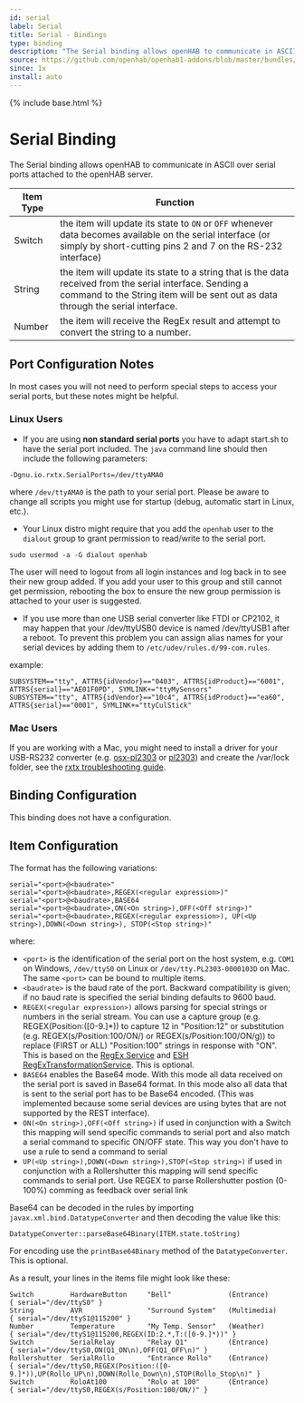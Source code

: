 ```yaml
---
id: serial
label: Serial
title: Serial - Bindings
type: binding
description: "The Serial binding allows openHAB to communicate in ASCII over serial ports attached to the openHAB server."
source: https://github.com/openhab/openhab1-addons/blob/master/bundles/binding/org.openhab.binding.serial/README.md
since: 1x
install: auto
---
```


<!-- Attention authors: Do not edit directly. Please add your changes to the appropriate source repository -->

{% include base.html %}

# Serial Binding

The Serial binding allows openHAB to communicate in ASCII over serial ports attached to the openHAB server.

| Item Type | Function |
|-----------|----------|
| Switch    | the item will update its state to `ON` or `OFF` whenever data becomes available on the serial interface (or simply by short-cutting pins 2 and 7 on the RS-232 interface) |
| String    | the item will update its state to a string that is the data received from the serial interface.  Sending a command to the String item will be sent out as data through the serial interface. |
| Number    | the item will receive the RegEx result and attempt to convert the string to a number. |

## Port Configuration Notes

In most cases you will not need to perform special steps to access your serial ports, but these notes might be helpful.

### Linux Users

* If you are using **non standard serial ports** you have to adapt start.sh to have the serial port included. The `java` command line should then include the following parameters:

```
-Dgnu.io.rxtx.SerialPorts=/dev/ttyAMA0
```

where `/dev/ttyAMA0` is the path to your serial port. Please be aware to change all scripts you might use for startup (debug, automatic start in Linux, etc.).

* Your Linux distro might require that you add the `openhab` user to the `dialout` group to grant permission to read/write to the serial port.

```
sudo usermod -a -G dialout openhab
```

The user will need to logout from all login instances and log back in to see their new group added.  If you add your user to this group and still cannot get permission, rebooting the box to ensure the new group permission is attached to your user is suggested.

* If you use more than one USB serial converter like FTDI or CP2102, it may happen that your /dev/ttyUSB0 device is named /dev/ttyUSB1 after a reboot. To prevent this problem you can assign alias names for your serial devices by adding them to `/etc/udev/rules.d/99-com.rules`.

example:

```
SUBSYSTEM=="tty", ATTRS{idVendor}=="0403", ATTRS{idProduct}=="6001", ATTRS{serial}=="AE01F0PD", SYMLINK+="ttyMySensors"
SUBSYSTEM=="tty", ATTRS{idVendor}=="10c4", ATTRS{idProduct}=="ea60", ATTRS{serial}=="0001", SYMLINK+="ttyCulStick"
```

### Mac Users

If you are working with a Mac, you might need to install a driver for your USB-RS232 converter (e.g. [osx-pl2303](http://osx-pl2303.sourceforge.net/) or [pl2303](http://mac.softpedia.com/get/Drivers/PL2303-OS-X-driver.shtml)) and create the /var/lock folder, see the [rxtx troubleshooting guide](http://rxtx.qbang.org/wiki/index.php/Trouble_shooting#Mac_OS_X_users).

## Binding Configuration

This binding does not have a configuration.

## Item Configuration

The format has the following variations:

```
serial="<port>@<baudrate>" 
serial="<port>@<baudrate>,REGEX(<regular expression>)" 
serial="<port>@<baudrate>,BASE64 
serial="<port>@<baudrate>,ON(<On string>),OFF(<Off string>)" 
serial="<port>@<baudrate>,REGEX(<regular expression>), UP(<Up string>),DOWN(<Down string>), STOP(<Stop string>)" 
```

where:

* `<port>` is the identification of the serial port on the host system, e.g. `COM1` on Windows, `/dev/ttyS0` on Linux or `/dev/tty.PL2303-0000103D` on Mac.  The same `<port>` can be bound to multiple items.
* `<baudrate>` is the baud rate of the port. Backward compatibility is given; if no baud rate is specified  the serial binding defaults to 9600 baud.
* `REGEX(<regular expression>)` allows parsing for special strings or numbers in the serial stream. You can use a capture group (e.g. REGEX(Position:([0-9.]*)) to capture 12 in "Position:12" or substitution (e.g. REGEX(s/Position:100/ON/) or REGEX(s/Position:100/ON/g)) to replace (FIRST or ALL) "Position:100" strings in response with "ON". This is based on the [RegEx Service](https://github.com/openhab/openhab1-addons/wiki/Transformations#regex-transformation-service) and [ESH RegExTransformationService](https://github.com/eclipse/smarthome/tree/master/extensions/transform/org.eclipse.smarthome.transform.regex). This is optional. 
* `BASE64` enables the Base64 mode. With this mode all data received on the serial port is saved in Base64 format. In this mode also all data that is sent to the serial port has to be Base64 encoded. (This was implemented because some serial devices are using bytes that are not supported by the REST interface). 
* `ON(<On string>),OFF(<Off string>)` if used in conjunction with a Switch this mapping will send specific commands to serial port and also match a serial command to specific ON/OFF state. This way you don't have to use a rule to send a command to serial
* `UP(<Up string>),DOWN(<Down string>),STOP(<Stop string>)` if used in conjunction with a Rollershutter this mapping will send specific commands to serial port. Use REGEX to parse Rollershutter postion (0-100%) comming as feedback over serial link

Base64 can be decoded in the rules by importing `javax.xml.bind.DatatypeConverter` and then decoding the value like this:

```
DatatypeConverter::parseBase64Binary(ITEM.state.toString)
```

For encoding use the `printBase64Binary` method of the `DatatypeConverter`. This is optional. 

As a result, your lines in the items file might look like these:

```
Switch         HardwareButton     "Bell"              (Entrance)      { serial="/dev/ttyS0" }
String         AVR                "Surround System"   (Multimedia)    { serial="/dev/ttyS1@115200" } 
Number         Temperature        "My Temp. Sensor"   (Weather)       { serial="/dev/ttyS1@115200,REGEX(ID:2.*,T:([0-9.]*))" } 
Switch         SerialRelay        "Relay Q1"          (Entrance)      { serial="/dev/ttyS0,ON(Q1_ON\n),OFF(Q1_OFF\n)" }
Rollershutter  SerialRollo        "Entrance Rollo"    (Entrance)      { serial="/dev/ttyS0,REGEX(Position:([0-9.]*)),UP(Rollo_UP\n),DOWN(Rollo_Down\n),STOP(Rollo_Stop\n)" }
Switch         RoloAt100          "Rolo at 100"       (Entrance)      { serial="/dev/ttyS0,REGEX(s/Position:100/ON/)" }
```
